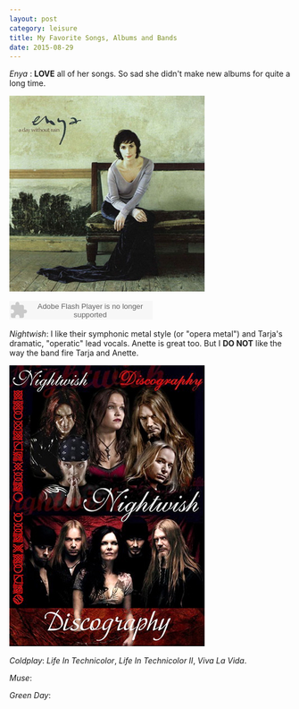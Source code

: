 ```yaml
---
layout: post
category: leisure
title: My Favorite Songs, Albums and Bands
date: 2015-08-29
---
```


*Enya* : **LOVE** all of her songs. So sad she didn't make new albums for quite a long time.

<img src="/assets/leisure/enya_a_day_withou_rain_cover.jpg"
alt="enya_cover" title="A Day Without Rain" />

<embed src="http://www.xiami.com/widget/0_1185297/singlePlayer.swf" type="application/x-shockwave-flash" width="257" height="33" wmode="transparent"></embed>

*Nightwish*: I like their symphonic metal style (or "opera metal") and Tarja's dramatic, "operatic" lead vocals. Anette is great too. But I **DO NOT** like the way the band fire Tarja and Anette.

<img src="/assets/leisure/Nightwish.jpg"/>

*Coldplay*: *Life In Technicolor*, *Life In Technicolor II*, *Viva La Vida*.

*Muse*:

*Green Day*:
